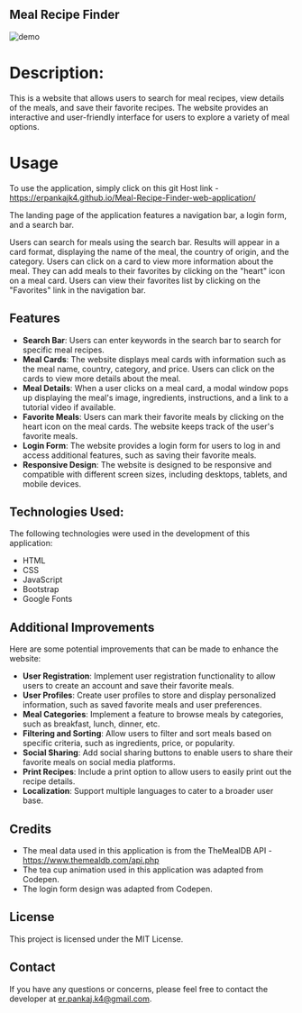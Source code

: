 ## Meal Recipe Finder
![demo](https://github.com/erpankajk4/Meal-Recipe-Finder-web-application/blob/main/demo.gif)
# Description:
This is a website that allows users to search for meal recipes, view details of the meals, and save their favorite recipes. The website provides an interactive and user-friendly interface for users to explore a variety of meal options.

# Usage
To use the application, simply click on this git Host link - https://erpankajk4.github.io/Meal-Recipe-Finder-web-application/

The landing page of the application features a navigation bar, a login form, and a search bar.

Users can search for meals using the search bar. Results will appear in a card format, displaying the name of the meal, the country of origin, and the category. Users can click on a card to view more information about the meal.
They can add meals to their favorites by clicking on the "heart" icon on a meal card. Users can view their favorites list by clicking on the "Favorites" link in the navigation bar.

## Features
- **Search Bar**: Users can enter keywords in the search bar to search for specific meal recipes.
- **Meal Cards**: The website displays meal cards with information such as the meal name, country, category, and price. Users can click on the cards to view more details about the meal.
- **Meal Details**: When a user clicks on a meal card, a modal window pops up displaying the meal's image, ingredients, instructions, and a link to a tutorial video if available.
- **Favorite Meals**: Users can mark their favorite meals by clicking on the heart icon on the meal cards. The website keeps track of the user's favorite meals.
- **Login Form**: The website provides a login form for users to log in and access additional features, such as saving their favorite meals.
- **Responsive Design**: The website is designed to be responsive and compatible with different screen sizes, including desktops, tablets, and mobile devices.

## Technologies Used:
The following technologies were used in the development of this application:
- HTML
- CSS
- JavaScript
- Bootstrap
- Google Fonts

## Additional Improvements
Here are some potential improvements that can be made to enhance the website:
- **User Registration**: Implement user registration functionality to allow users to create an account and save their favorite meals.
- **User Profiles**: Create user profiles to store and display personalized information, such as saved favorite meals and user preferences.
- **Meal Categories**: Implement a feature to browse meals by categories, such as breakfast, lunch, dinner, etc.
- **Filtering and Sorting**: Allow users to filter and sort meals based on specific criteria, such as ingredients, price, or popularity.
- **Social Sharing**: Add social sharing buttons to enable users to share their favorite meals on social media platforms.
- **Print Recipes**: Include a print option to allow users to easily print out the recipe details.
- **Localization**: Support multiple languages to cater to a broader user base.

## Credits
- The meal data used in this application is from the TheMealDB API - https://www.themealdb.com/api.php
- The tea cup animation used in this application was adapted from Codepen.
- The login form design was adapted from Codepen.

## License
This project is licensed under the MIT License.

## Contact
If you have any questions or concerns, please feel free to contact the developer at er.pankaj.k4@gmail.com.





